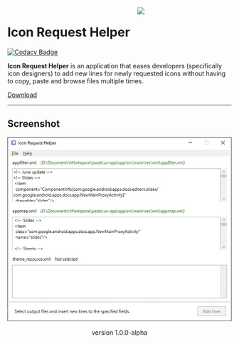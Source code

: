 <img src="https://raw.githubusercontent.com/hdfhtt/ic-req-helper/main/app_icon.ico" width="192" align="right" hspace="20" />

# Icon Request Helper
[![Codacy Badge](https://app.codacy.com/project/badge/Grade/35f6f89e8fe24360bb146f76829f4f33)](https://www.codacy.com/gh/hdfhtt/ic-req-helper/dashboard?utm_source=github.com&amp;utm_medium=referral&amp;utm_content=hdfhtt/ic-req-helper&amp;utm_campaign=Badge_Grade)

**Icon Request Helper** is an application that eases developers (specifically icon designers) to add new lines for newly requested icons without having to copy, paste and browse files multiple times.

[Download](https://github.com/hdfhtt/ic-req-helper/releases)

---

## Screenshot
<p align="center">
  <img src="https://raw.githubusercontent.com/hdfhtt/ic-req-helper/main/Screenshot/ic-req-helper-v1.0.0-alpha-preview.jpg" />
</p>
<p align="center">version 1.0.0-alpha</p>
